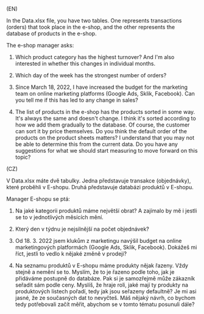 (EN)

In the Data.xlsx file, you have two tables. One represents transactions (orders) that took place in the e-shop, and the other represents the database of products in the e-shop.

The e-shop manager asks:

1. Which product category has the highest turnover? And I'm also interested in whether this changes in individual months.

2. Which day of the week has the strongest number of orders?

3. Since March 18, 2022, I have increased the budget for the marketing team on online marketing platforms (Google Ads, Sklik, Facebook). Can you tell me if this has led to any change in sales?

4. The list of products in the e-shop has the products sorted in some way. It's always the same and doesn't change. I think it's sorted according to how we add them gradually to the database. Of course, the customer can sort it by price themselves. Do you think the default order of the products on the product sheets matters? I understand that you may not be able to determine this from the current data. Do you have any suggestions for what we should start measuring to move forward on this topic?


(CZ)

V Data.xlsx máte dvě tabulky. Jedna představuje transakce (objednávky), které proběhli v E-shopu. Druhá představuje databázi produktů v E-shopu.

Manager E-shopu se ptá:

1. Na jaké kategorii produktů máme největší obrat? A zajímalo by mě i jestli se to v jednotlivých měsících mění.

2. Který den v týdnu je nejsilnější na počet objednávek?
3. Od 18. 3. 2022 jsem klukům z marketingu navýšil budget na online marketingových platformách (Google Ads, Sklik, Facebook). Dokážeš mi říct, jestli to vedlo k nějaké změně v prodeji?
4. Na seznamu produktů v E-shopu máme produkty nějak řazeny. Vždy stejně a nemění se to. Myslím, že to je řazeno podle toho, jak je přidáváme postupně do databáze. Pak si je samozřejmě může zákazník seřadit sám podle ceny. Myslíš, že hraje roli, jaké mají ty produkty na produktových listech pořadí, tedy jak jsou seřazeny defaultně? Je mi asi jasné, že ze současných dat to nevyčteš. Máš nějaký návrh, co bychom tedy potřebovali začít měřit, abychom se v tomto tématu posunuli dále?


